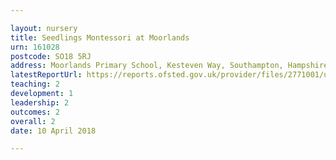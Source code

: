 ```yaml
---

layout: nursery
title: Seedlings Montessori at Moorlands
urn: 161028
postcode: SO18 5RJ
address: Moorlands Primary School, Kesteven Way, Southampton, Hampshire, SO18 5RJ
latestReportUrl: https://reports.ofsted.gov.uk/provider/files/2771001/urn/161028.pdf
teaching: 2
development: 1
leadership: 2
outcomes: 2
overall: 2
date: 10 April 2018

---
```

